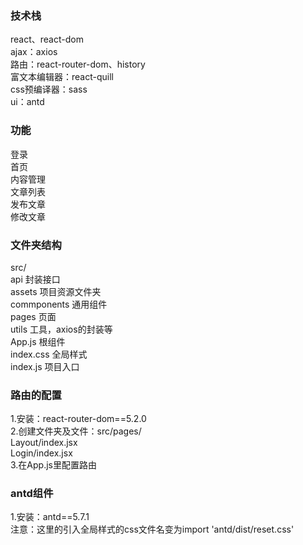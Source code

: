 ### 技术栈   
react、react-dom   
ajax：axios   
路由：react-router-dom、history   
富文本编辑器：react-quill   
css预编译器：sass   
ui：antd   
   
### 功能   
登录   
首页      
内容管理   
    文章列表   
    发布文章   
    修改文章   
   
   
### 文件夹结构   
src/   
    api                          封装接口    
    assets                       项目资源文件夹   
    commponents                  通用组件   
    pages                        页面   
    utils                        工具，axios的封装等   
    App.js                       根组件   
    index.css                    全局样式   
    index.js                     项目入口   



### 路由的配置   
1.安装：react-router-dom==5.2.0   
2.创建文件夹及文件：src/pages/   
                            Layout/index.jsx   
                            Login/index.jsx   
3.在App.js里配置路由   


### antd组件   
1.安装：antd==5.7.1   
注意：这里的引入全局样式的css文件名变为import 'antd/dist/reset.css'   
